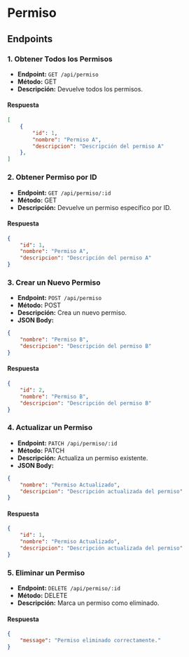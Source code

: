# Permiso

## Endpoints

### 1. Obtener Todos los Permisos
- **Endpoint:** `GET /api/permiso`
- **Método:** GET
- **Descripción:** Devuelve todos los permisos.

#### Respuesta
```json
[
    {
        "id": 1,
        "nombre": "Permiso A",
        "descripcion": "Descripción del permiso A"
    },
]
```

### 2. Obtener Permiso por ID
- **Endpoint:** `GET /api/permiso/:id`
- **Método:** GET
- **Descripción:** Devuelve un permiso específico por ID.

#### Respuesta
```json
{
    "id": 1,
    "nombre": "Permiso A",
    "descripcion": "Descripción del permiso A"
}
```

### 3. Crear un Nuevo Permiso
- **Endpoint:** `POST /api/permiso`
- **Método:** POST
- **Descripción:** Crea un nuevo permiso.
- **JSON Body:**
```json
{
    "nombre": "Permiso B",
    "descripcion": "Descripción del permiso B"
}
```

#### Respuesta
```json
{
    "id": 2,
    "nombre": "Permiso B",
    "descripcion": "Descripción del permiso B"
}
```

### 4. Actualizar un Permiso
- **Endpoint:** `PATCH /api/permiso/:id`
- **Método:** PATCH
- **Descripción:** Actualiza un permiso existente.
- **JSON Body:**
```json
{
    "nombre": "Permiso Actualizado",
    "descripcion": "Descripción actualizada del permiso"
}
```

#### Respuesta
```json
{
    "id": 1,
    "nombre": "Permiso Actualizado",
    "descripcion": "Descripción actualizada del permiso"
}
```

### 5. Eliminar un Permiso
- **Endpoint:** `DELETE /api/permiso/:id`
- **Método:** DELETE
- **Descripción:** Marca un permiso como eliminado.

#### Respuesta
```json
{
    "message": "Permiso eliminado correctamente."
}
```
